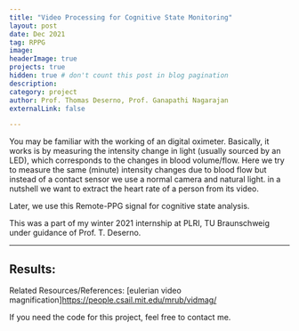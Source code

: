 ```yaml
---
title: "Video Processing for Cognitive State Monitoring"
layout: post
date: Dec 2021
tag: RPPG
image: 
headerImage: true
projects: true
hidden: true # don't count this post in blog pagination
description: 
category: project
author: Prof. Thomas Deserno, Prof. Ganapathi Nagarajan 
externalLink: false

---
```


You may be familiar with the working of an digital oximeter. Basically, it works is by measuring the intensity change in light (usually sourced by an LED), which corresponds to the changes in blood volume/flow.
Here we try to measure the same (minute) intensity changes due to blood flow but instead of a contact sensor we use a normal camera and natural light. 
in a nutshell we want to extract the heart rate of a person from its video. 

Later, we use this Remote-PPG signal for cognitive state analysis. 

This was a part of my winter 2021 internship at PLRI, TU Braunschweig under guidance of Prof. T. Deserno.

---
Results:
---
Related Resources/References:
[eulerian video magnification]https://people.csail.mit.edu/mrub/vidmag/




If you need the code for this project, feel free to contact me. 
